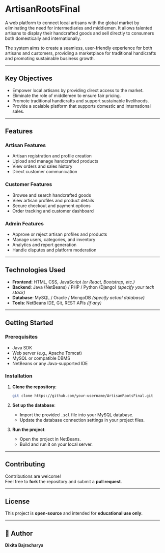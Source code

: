 # ArtisanRootsFinal

A web platform to connect local artisans with the global market by eliminating the need for intermediaries and middlemen. It allows talented artisans to display their handcrafted goods and sell directly to consumers both domestically and internationally.

The system aims to create a seamless, user-friendly experience for both artisans and customers, providing a marketplace for traditional handicrafts and promoting sustainable business growth.

---

## Key Objectives

- Empower local artisans by providing direct access to the market.
- Eliminate the role of middlemen to ensure fair pricing.
- Promote traditional handicrafts and support sustainable livelihoods.
- Provide a scalable platform that supports domestic and international sales.

---

## Features

### Artisan Features
- Artisan registration and profile creation  
- Upload and manage handcrafted products  
- View orders and sales history  
- Direct customer communication  

### Customer Features
- Browse and search handcrafted goods  
- View artisan profiles and product details  
- Secure checkout and payment options  
- Order tracking and customer dashboard  

### Admin Features
- Approve or reject artisan profiles and products  
- Manage users, categories, and inventory  
- Analytics and report generation  
- Handle disputes and platform moderation  

---

## Technologies Used

- **Frontend**: HTML, CSS, JavaScript *(or React, Bootstrap, etc.)*  
- **Backend**: Java (NetBeans) / PHP / Python (Django) *(specify your tech stack)*  
- **Database**: MySQL / Oracle / MongoDB *(specify actual database)*  
- **Tools**: NetBeans IDE, Git, REST APIs *(if any)*  

---

## Getting Started

### Prerequisites
- Java SDK  
- Web server (e.g., Apache Tomcat)  
- MySQL or compatible DBMS  
- NetBeans or any Java-supported IDE  

### Installation

1. **Clone the repository**:
   ```bash
   git clone https://github.com/your-username/ArtisanRootsFinal.git

2. **Set up the database**:
   - Import the provided `.sql` file into your MySQL database.
   - Update the database connection settings in your project files.

3. **Run the project**:
   - Open the project in NetBeans.
   - Build and run it on your local server.

---

## Contributing

Contributions are welcome!  
Feel free to **fork** the repository and submit a **pull request**.

---

## License

This project is **open-source** and intended for **educational use only**.  

---

## 👤 Author

**Dixita Bajracharya**  

